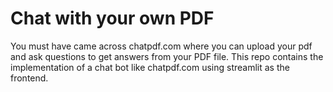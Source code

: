 # Chat with your own PDF

You must have came across chatpdf.com where you can upload your pdf and ask questions to get answers from your PDF file.
This repo contains the implementation of a chat bot like chatpdf.com using streamlit as the frontend.
